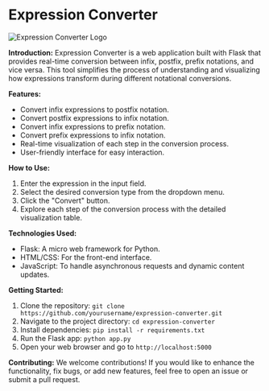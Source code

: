 # Expression Converter

![Expression Converter Logo](link_to_logo_image.png)

**Introduction:**
Expression Converter is a web application built with Flask that provides real-time conversion between infix, postfix, prefix notations, and vice versa. This tool simplifies the process of understanding and visualizing how expressions transform during different notational conversions.

**Features:**
- Convert infix expressions to postfix notation.
- Convert postfix expressions to infix notation.
- Convert infix expressions to prefix notation.
- Convert prefix expressions to infix notation.
- Real-time visualization of each step in the conversion process.
- User-friendly interface for easy interaction.

**How to Use:**
1. Enter the expression in the input field.
2. Select the desired conversion type from the dropdown menu.
3. Click the "Convert" button.
4. Explore each step of the conversion process with the detailed visualization table.

**Technologies Used:**
- Flask: A micro web framework for Python.
- HTML/CSS: For the front-end interface.
- JavaScript: To handle asynchronous requests and dynamic content updates.

**Getting Started:**
1. Clone the repository: `git clone https://github.com/yourusername/expression-converter.git`
2. Navigate to the project directory: `cd expression-converter`
3. Install dependencies: `pip install -r requirements.txt`
4. Run the Flask app: `python app.py`
5. Open your web browser and go to `http://localhost:5000`

**Contributing:**
We welcome contributions! If you would like to enhance the functionality, fix bugs, or add new features, feel free to open an issue or submit a pull request.

